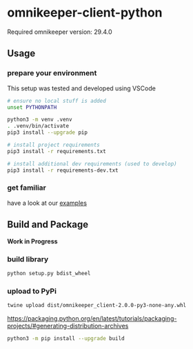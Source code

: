 # omnikeeper-client-python

Required omnikeeper version: 29.4.0

## Usage

### prepare your environment

This setup was tested and developed using VSCode

~~~bash
# ensure no local stuff is added
unset PYTHONPATH

python3 -m venv .venv
. .venv/bin/activate
pip3 install --upgrade pip

# install project requirements
pip3 install -r requirements.txt

# install additional dev requirements (used to develop)
pip3 install -r requirements-dev.txt
~~~

### get familiar

have a look at our [examples](examples/)

## Build and Package

**Work in Progress**

### build library

```bash
python setup.py bdist_wheel
```

### upload to PyPi

```bash
twine upload dist/omnikeeper_client-2.0.0-py3-none-any.whl
```

https://packaging.python.org/en/latest/tutorials/packaging-projects/#generating-distribution-archives

~~~bash
python3 -m pip install --upgrade build

~~~

